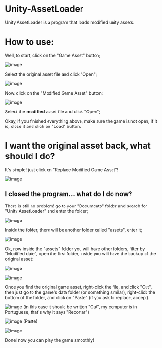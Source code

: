 # Unity-AssetLoader
Unity AssetLoader is a program that loads modified unity assets.

# How to use:
Well, to start, click on the "Game Asset" button;

![image](https://user-images.githubusercontent.com/50379079/164354016-96e10568-9b31-4c9f-b4f7-6601440fbfd2.png)

Select the original asset file and click "Open";

![image](https://user-images.githubusercontent.com/50379079/164354925-4ad64f6d-3ac9-4b12-bd0f-2f5b7032b953.png)

Now, click on the "Modified Game Asset" button;

![image](https://user-images.githubusercontent.com/50379079/164355111-4f1b4daf-18b1-4ed9-9d37-cef8413daaf7.png)

Select the **modified** asset file and click "Open";

Okay, if you finished everything above, make sure the game is not open, if it is, close it and click on "Load" button.

# I want the original asset back, what should I do?

It's simple! just click on "Replace Modified Game Asset"!

![image](https://user-images.githubusercontent.com/50379079/164356221-e1eff3d2-d0dd-47b5-af56-88b73d7d50c3.png)

## I closed the program... what do I do now?

There is still no problem! go to your "Documents" folder and search for "Unity AssetLoader" and enter the folder;

![image](https://user-images.githubusercontent.com/50379079/164357170-be758c29-9173-48a8-8db3-074bc8e46248.png)

Inside the folder, there will be another folder called "assets", enter it;

![image](https://user-images.githubusercontent.com/50379079/164357523-77f82103-b446-4c9e-8e51-183ea74a8043.png)

Ok, now inside the "assets" folder you will have other folders, filter by "Modified date", open the first folder, inside you will have the backup of the original asset;

![image](https://user-images.githubusercontent.com/50379079/164357767-850336fe-fea2-433b-a08c-950383bb3309.png)

![image](https://user-images.githubusercontent.com/50379079/164357800-e9e1c8d7-66ac-4828-a094-d6ad04be16c8.png)

Once you find the original game asset, right-click the file, and click "Cut", then just go to the game's data folder (or something similar), right-click the bottom of the folder, and click on "Paste" (if you ask to replace, accept).

![image](https://user-images.githubusercontent.com/50379079/164358273-304c7d40-617c-4fb9-ba7d-731a7bb4da31.png)
(in this case it should be written "Cut", my computer is in Portuguese, that's why it says "Recortar")

![image](https://user-images.githubusercontent.com/50379079/164358636-e5e7d39a-d4e4-4c15-b112-fa29fd7a68d5.png)
(Paste)

![image](https://user-images.githubusercontent.com/50379079/164358798-57c3666b-7f17-446c-9519-178a5dc29c27.png)

Done! now you can play the game smoothly!
